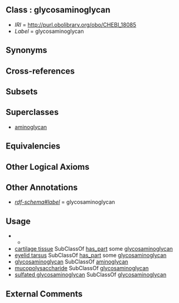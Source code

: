 
## Class : glycosaminoglycan

 * *IRI* = http://purl.obolibrary.org/obo/CHEBI_18085
 * *Label* = glycosaminoglycan

## Synonyms


## Cross-references


## Subsets


## Superclasses

 * [aminoglycan](../../CHEBI/06/CHEBI_22506.md)

## Equivalencies


## Other Logical Axioms


## Other Annotations

 * *[rdf-schema#label](../../el/rdf-schema#label.md)* = glycosaminoglycan

## Usage

 * -
 * [cartilage tissue](../../UBERON/18/UBERON_0002418.md) SubClassOf [has_part](../../BFO/51/BFO_0000051.md) some [glycosaminoglycan](../../CHEBI/85/CHEBI_18085.md)
 * [eyelid tarsus](../../UBERON/72/UBERON_0004772.md) SubClassOf [has_part](../../BFO/51/BFO_0000051.md) some [glycosaminoglycan](../../CHEBI/85/CHEBI_18085.md)
 * [glycosaminoglycan](../../CHEBI/85/CHEBI_18085.md) SubClassOf [aminoglycan](../../CHEBI/06/CHEBI_22506.md)
 * [mucopolysaccharide](../../CHEBI/95/CHEBI_37395.md) SubClassOf [glycosaminoglycan](../../CHEBI/85/CHEBI_18085.md)
 * [sulfated glycosaminoglycan](../../CHEBI/22/CHEBI_35722.md) SubClassOf [glycosaminoglycan](../../CHEBI/85/CHEBI_18085.md)

## External Comments

